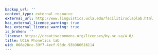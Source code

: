 ```yaml
---
backup_url: ''
content_type: external-resource
external_url: http://www.linguistics.ucla.edu/faciliti/uclaplab.html
has_external_licence_warning: true
has_external_license_warning: true
is_broken: ''
license: https://creativecommons.org/licenses/by-nc-sa/4.0/
title: UCLA Phonetics lab
uid: 068e28ce-39f7-4ecf-93dc-93b966616114
---
```

